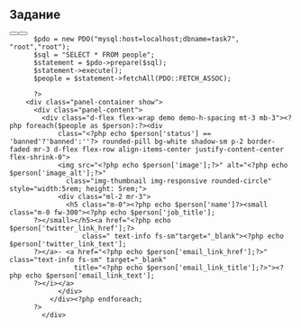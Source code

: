 <!DOCTYPE html>
<html lang="en">

<head>
  <meta charset="utf-8">
  <title>
    Подготовительные задания к курсу
  </title>
  <meta name="description" content="Chartist.html">
  <meta http-equiv="X-UA-Compatible" content="IE=edge">
  <meta name="viewport" content="width=device-width, initial-scale=1, shrink-to-fit=no, user-scalable=no, minimal-ui">
  <link id="vendorsbundle" rel="stylesheet" media="screen, print" href="css/vendors.bundle.css">
  <link id="appbundle" rel="stylesheet" media="screen, print" href="css/app.bundle.css">
  <link id="myskin" rel="stylesheet" media="screen, print" href="css/skins/skin-master.css">
  <link rel="stylesheet" media="screen, print" href="css/statistics/chartist/chartist.css">
  <link rel="stylesheet" media="screen, print" href="css/miscellaneous/lightgallery/lightgallery.bundle.css">
  <link rel="stylesheet" media="screen, print" href="css/fa-solid.css">
  <link rel="stylesheet" media="screen, print" href="css/fa-brands.css">
  <link rel="stylesheet" media="screen, print" href="css/fa-regular.css">
  <style>
  .banned {
    opacity: .4;
  }
  </style>
</head>

<body class="mod-bg-1 mod-nav-link ">
  <main id="js-page-content" role="main" class="page-content">
    <div class="col-md-6">
      <div id="panel-1" class="panel">
        <div class="panel-hdr">
          <h2>Задание </h2>
          <div class="panel-toolbar"><button class="btn btn-panel waves-effect waves-themed"
              data-action="panel-collapse" data-toggle="tooltip" data-offset="0,10"
              data-original-title="Collapse"></button><button class="btn btn-panel waves-effect waves-themed"
              data-action="panel-fullscreen" data-toggle="tooltip" data-offset="0,10"
              data-original-title="Fullscreen"></button></div>
        </div>
        <?php 
        

          
          $pdo = new PDO("mysql:host=localhost;dbname=task7", "root","root");
          $sql = "SELECT * FROM people";
          $statement = $pdo->prepare($sql);
          $statement->execute();          
          $people = $statement->fetchAll(PDO::FETCH_ASSOC);

          ?>
        <div class="panel-container show">
          <div class="panel-content">
            <div class="d-flex flex-wrap demo demo-h-spacing mt-3 mb-3"><?php foreach($people as $person):?><div
                class="<?php echo $person['status'] == 'banned'?'banned':''?> rounded-pill bg-white shadow-sm p-2 border-faded mr-3 d-flex flex-row align-items-center justify-content-center flex-shrink-0">
                <img src="<?php echo $person['image'];?>" alt="<?php echo $person['image_alt'];?>"
                  class="img-thumbnail img-responsive rounded-circle" style="width:5rem; height: 5rem;">
                <div class="ml-2 mr-3">
                  <h5 class="m-0"><?php echo $person['name']?><small class="m-0 fw-300"><?php echo $person['job_title'];
          ?></small></h5><a href="<?php echo $person['twitter_link_href'];?>
                      class=" text-info fs-sm"target="_blank"><?php echo $person['twitter_link_text'];
          ?></a>- <a href="<?php echo $person['email_link_href'];?>" class="text-info fs-sm" target="_blank"
                    title="<?php echo $person['email_link_title'];?>"><?php echo $person['email_link_text'];
          ?></i></a>
                </div>
              </div><?php endforeach;
          ?>
            </div>
  </main>


  <script src="js/vendors.bundle.js"></script>
  <script src="js/app.bundle.js"></script>
  <script>
  // default list filter
  initApp.listFilter($('#js_default_list'), $('#js_default_list_filter'));
  // custom response message
  initApp.listFilter($('#js-list-msg'), $('#js-list-msg-filter'));
  </script>
</body>

</html>
